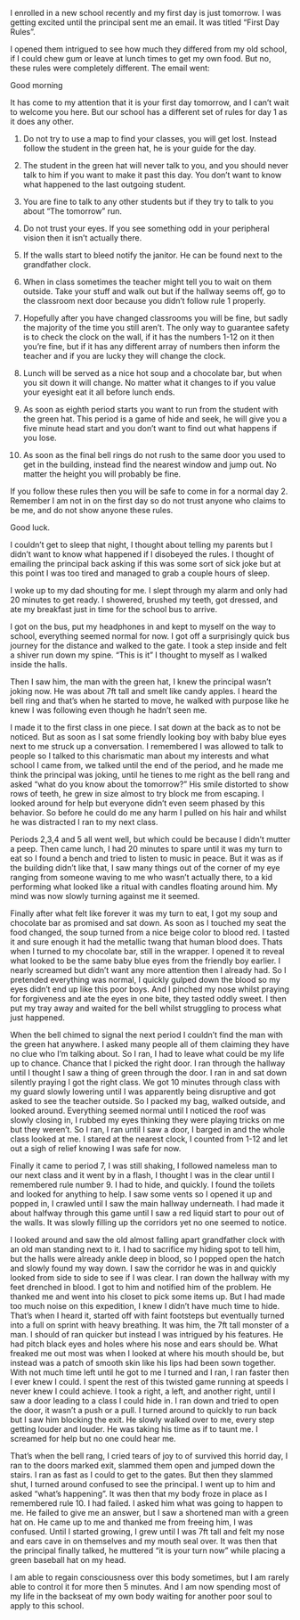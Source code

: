 I enrolled in a new school recently and my first day is just tomorrow. I was getting excited until the principal sent me an email. It was titled “First Day Rules”.

I opened them intrigued to see how much they differed from my old school, if I could chew gum or leave at lunch times to get my own food. But no, these rules were completely different. The email went:

Good morning 

It has come to my attention that it is your first day tomorrow, and I can’t wait to welcome you here. But our school has a different set of rules for day 1 as it does any other.

1. Do not try to use a map to find your classes, you will get lost. Instead follow the student in the green hat, he is your guide for the day.

2. The student in the green hat will never talk to you, and you should never talk to him if you want to make it past this day. You don’t want to know what happened to the last outgoing student.

3. You are fine to talk to any other students but if they try to talk to you about “The tomorrow” run.

4. Do not trust your eyes. If you see something odd in your peripheral vision then it isn’t actually there.

5. If the walls start to bleed notify the janitor. He can be found next to the grandfather clock.

6. When in class sometimes the teacher might tell you to wait on them outside. Take your stuff and walk out but if the hallway seems off, go to the classroom next door because you didn’t follow rule 1 properly.

7. Hopefully after you have changed classrooms you will be fine, but sadly the majority of the time you still aren’t. The only way to guarantee safety is to check the clock on the wall, if it has the numbers 1-12 on it then you’re fine, but if it has any different array of numbers then inform the teacher and if you are lucky they will change the clock.

8. Lunch will be served as a nice hot soup and a chocolate bar, but when you sit down it will change. No matter what it changes to if you value your eyesight eat it all before lunch ends.

9. As soon as eighth period starts you want to run from the student with the green hat. This period is a game of hide and seek, he will give you a five minute head start and you don’t want to find out what happens if you lose.

10. As soon as the final bell rings do not rush to the same door you used to get in the building, instead find the nearest window and jump out. No matter the height you will probably be fine.

If you follow these rules then you will be safe to come in for a normal day 2. Remember I am not in on the first day so do not trust anyone who claims to be me, and do not show anyone these rules.

Good luck.

I couldn’t get to sleep that night, I thought about telling my parents but I didn’t want to know what happened if I disobeyed the rules. I thought of emailing the principal back asking if this was some sort of sick joke but at this point I was too tired and managed to grab a couple hours of sleep.

I woke up to my dad shouting for me. I slept through my alarm and only had 20 minutes to get ready. I showered, brushed my teeth, got dressed, and ate my breakfast just in time for the school bus to arrive.

I got on the bus, put my headphones in and kept to myself on the way to school, everything seemed normal for now. I got off a surprisingly quick bus journey for the distance and walked to the gate. I took a step inside and felt a shiver run down my spine. “This is it” I thought to myself as I walked inside the halls.

Then I saw him, the man with the green hat, I knew the principal wasn’t joking now. He was about 7ft tall and smelt like candy apples. I heard the bell ring and that’s when he started to move, he walked with purpose like he knew I was following even though he hadn’t seen me.

I made it to the first class in one piece. I sat down at the back as to not be noticed. But as soon as I sat some friendly looking boy with baby blue eyes next to me struck up a conversation. I remembered I was allowed to talk to people so I talked to this charismatic man about my interests and what school I came from, we talked until the end of the period, and he made me think the principal was joking, until he tienes to me right as the bell rang and asked “what do you know about the tomorrow?” His smile distorted to show rows of teeth, he grew in size almost to try block me from escaping. I looked around for help but everyone didn’t even seem phased by this behavior. So before he could do me any harm I pulled on his hair and whilst he was distracted I ran to my next class.

Periods 2,3,4 and 5 all went well, but which could be because I didn’t mutter a peep. Then came lunch, I had 20 minutes to spare until it was my turn to eat so I found a bench and tried to listen to music in peace. But it was as if the building didn’t like that, I saw many things out of the corner of my eye ranging from someone waving to me who wasn’t actually there, to a kid performing what looked like a ritual with candles floating around him. My mind was now slowly turning against me it seemed.

Finally after what felt like forever it was my turn to eat, I got my soup and chocolate bar as promised and sat down. As soon as I touched my seat the food changed, the soup turned from a nice beige color to blood red. I tasted it and sure enough it had the metallic twang that human blood does. Thats when I turned to my chocolate bar, still in the wrapper. I opened it to reveal what looked to be the same baby blue eyes from the friendly boy earlier. I nearly screamed but didn’t want any more attention then I already had. So I pretended everything was normal, I quickly gulped down the blood so my eyes didn’t end up like this poor boys. And I pinched my nose whilst praying for forgiveness and ate the eyes in one bite, they tasted oddly sweet. I then put my tray away and waited for the bell whilst struggling to process what just happened.

When the bell chimed to signal the next period I couldn’t find the man with the green hat anywhere. I asked many people all of them claiming they have no clue who I’m talking about. So I ran, I had to leave what could be my life up to chance. Chance that I picked the right door. I ran through the hallway until I thought I saw a thing of green through the door. I ran in and sat down silently praying I got the right class. We got 10 minutes through class with my guard slowly lowering until I was apparently being disruptive and got asked to see the teacher outside. So I packed my bag, walked outside, and looked around. Everything seemed normal until I noticed the roof was slowly closing in, I rubbed my eyes thinking they were playing tricks on me but they weren’t. So I ran, I ran until I saw a door, I barged in and the whole class looked at me. I stared at the nearest clock, I counted from 1-12 and let out a sigh of relief knowing I was safe for now.

Finally it came to period 7, I was still shaking, I followed nameless man to our next class and it went by in a flash, I thought I was in the clear until I remembered rule number 9. I had to hide, and quickly. I found the toilets and looked for anything to help. I saw some vents so I opened it up and popped in, I crawled until I saw the main hallway underneath. I had made it about halfway through this game until I saw a red liquid start to pour out of the walls. It was slowly filling up the corridors yet no one seemed to notice.

I looked around and saw the old almost falling apart grandfather clock with an old man standing next to it. I had to sacrifice my hiding spot to tell him, but the halls were already ankle deep in blood, so I popped open the hatch and slowly found my way down. I saw the corridor he was in and quickly looked from side to side to see if I was clear. I ran down the hallway with my feet drenched in blood. I got to him and notified him of the problem.
He thanked me and went into his closet to pick some items up. But I had made too much noise on this expedition, I knew I didn’t have much time to hide. That’s when I heard it, started off with faint footsteps but eventually turned into a full on sprint with heavy breathing. It was him, the 7ft tall monster of a man. I should of ran quicker but instead I was intrigued by his features. He had pitch black eyes and holes where his nose and ears should be. What freaked me out most was when I looked at where his mouth should be, but instead was a patch of smooth skin like his lips had been sown together. With not much time left until he got to me I turned and I ran, I ran faster then I ever knew I could. I spent the rest of this twisted game running at speeds I never knew I could achieve. I took a right, a left, and another right, until I saw a door leading to a class I could hide in. I ran down and tried to open the door, it wasn’t a push or a pull. I turned around to quickly to run back but I saw him blocking the exit. He slowly walked over to me, every step getting louder and louder. He was taking his time as if to taunt me. I screamed for help but no one could hear me.

That’s when the bell rang, I cried tears of joy to of survived this horrid day, I ran to the doors marked exit, slammed them open and jumped down the stairs. I ran as fast as I could to get to the gates. But then they slammed shut, I turned around confused to see the principal. I went up to him and asked “what’s happening”. It was then that my body froze in place as I remembered rule 10. I had failed. I asked him what was going to happen to me. He failed to give me an answer, but I saw a shortened man with a green hat on. He came up to me and thanked me from freeing him, I was confused. Until I started growing, I grew until I was 7ft tall and felt my nose and ears cave in on themselves and my mouth seal over. It was then that the principal finally talked, he muttered “it is your turn now” while placing a green baseball hat on my head.

I am able to regain consciousness over this body sometimes, but I am rarely able to control it for more then 5 minutes. And I am now spending most of my life in the backseat of my own body waiting for another poor soul to apply to this school.
